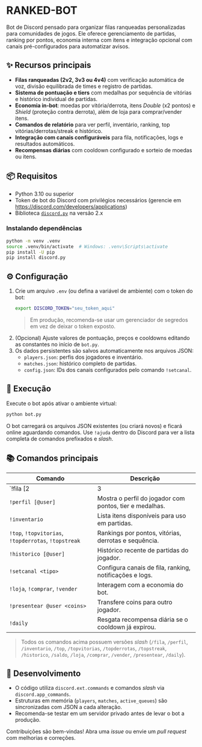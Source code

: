 # RANKED-BOT

Bot de Discord pensado para organizar filas ranqueadas personalizadas para comunidades de jogos. Ele oferece gerenciamento de partidas, ranking por pontos, economia interna com itens e integração opcional com canais pré-configurados para automatizar avisos.

## ✨ Recursos principais
- **Filas ranqueadas (2v2, 3v3 ou 4v4)** com verificação automática de voz, divisão equilibrada de times e registro de partidas.
- **Sistema de pontuação e tiers** com medalhas por sequência de vitórias e histórico individual de partidas.
- **Economia in-bot**: moedas por vitória/derrota, itens _Double_ (x2 pontos) e _Shield_ (proteção contra derrota), além de loja para comprar/vender itens.
- **Comandos de relatório** para ver perfil, inventário, ranking, top vitórias/derrotas/streak e histórico.
- **Integração com canais configuráveis** para fila, notificações, logs e resultados automáticos.
- **Recompensas diárias** com cooldown configurado e sorteio de moedas ou itens.

## 📦 Requisitos
- Python 3.10 ou superior
- Token de bot do Discord com privilégios necessários (gerencie em <https://discord.com/developers/applications>)
- Biblioteca [`discord.py`](https://discordpy.readthedocs.io/en/stable/) na versão 2.x

### Instalando dependências
```bash
python -m venv .venv
source .venv/bin/activate  # Windows: .venv\Scripts\activate
pip install -U pip
pip install discord.py
```

## ⚙️ Configuração
1. Crie um arquivo `.env` (ou defina a variável de ambiente) com o token do bot:
   ```bash
   export DISCORD_TOKEN="seu_token_aqui"
   ```
   > Em produção, recomenda-se usar um gerenciador de segredos em vez de deixar o token exposto.
2. (Opcional) Ajuste valores de pontuação, preços e cooldowns editando as constantes no início de `bot.py`.
3. Os dados persistentes são salvos automaticamente nos arquivos JSON:
   - `players.json`: perfis dos jogadores e inventário.
   - `matches.json`: histórico completo de partidas.
   - `config.json`: IDs dos canais configurados pelo comando `!setcanal`.

## 🚀 Execução
Execute o bot após ativar o ambiente virtual:
```bash
python bot.py
```
O bot carregará os arquivos JSON existentes (ou criará novos) e ficará online aguardando comandos. Use `!ajuda` dentro do Discord para ver a lista completa de comandos prefixados e _slash_.

## 📚 Comandos principais
| Comando | Descrição |
|---------|-----------|
| `!fila [2|3|4]` | Abre/entra na fila ranqueada do canal de voz atual (há versão _slash_). |
| `!perfil [@user]` | Mostra o perfil do jogador com pontos, tier e medalhas. |
| `!inventario` | Lista itens disponíveis para uso em partidas. |
| `!top`, `!topvitorias`, `!topderrotas`, `!topstreak` | Rankings por pontos, vitórias, derrotas e sequência. |
| `!historico [@user]` | Histórico recente de partidas do jogador. |
| `!setcanal <tipo>` | Configura canais de fila, ranking, notificações e logs. |
| `!loja`, `!comprar`, `!vender` | Interagem com a economia do bot. |
| `!presentear @user <coins>` | Transfere coins para outro jogador. |
| `!daily` | Resgata recompensa diária se o cooldown já expirou. |

> Todos os comandos acima possuem versões _slash_ (`/fila`, `/perfil`, `/inventario`, `/top`, `/topvitorias`, `/topderrotas`, `/topstreak`, `/historico`, `/saldo`, `/loja`, `/comprar`, `/vender`, `/presentear`, `/daily`).

## 📝 Desenvolvimento
- O código utiliza `discord.ext.commands` e comandos _slash_ via `discord.app_commands`.
- Estruturas em memória (`players`, `matches`, `active_queues`) são sincronizadas com JSON a cada alteração.
- Recomenda-se testar em um servidor privado antes de levar o bot a produção.

Contribuições são bem-vindas! Abra uma _issue_ ou envie um _pull request_ com melhorias e correções.
